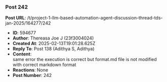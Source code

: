### Post 242
**Post URL**: /t/project-1-llm-based-automation-agent-discussion-thread-tds-jan-2025/164277/242
- **ID**: 594677
- **Author**: Thereasa Joe J (23f3004024)
- **Created At**: 2025-02-13T19:01:28.625Z
- **Reply To**: Post 138 (Adithya S, Adithya)
- **Content**:  
  same error the execution is correct but format.md file is not modified with correct markdown format
- **Reactions**: None
- **Post Number**: 242

